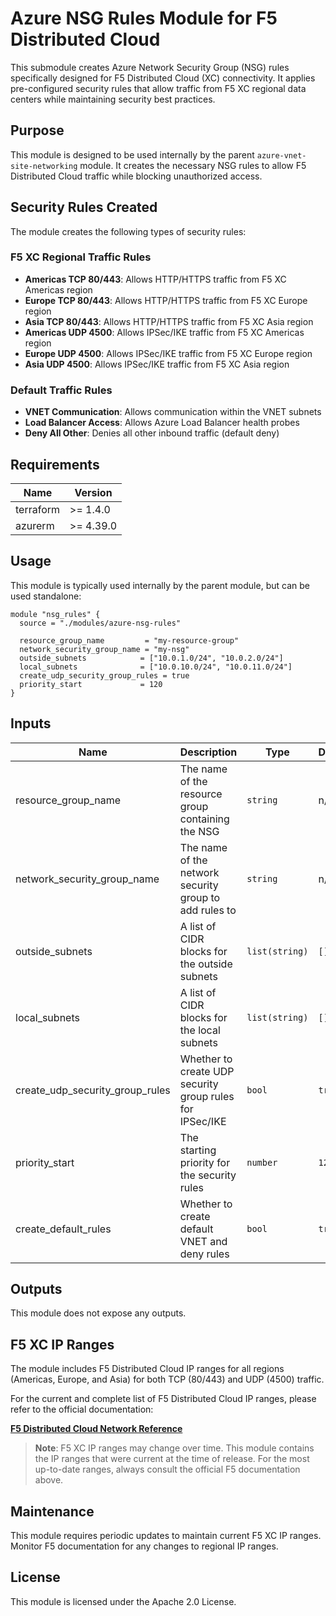 # Azure NSG Rules Module for F5 Distributed Cloud

This submodule creates Azure Network Security Group (NSG) rules specifically designed for F5 Distributed Cloud (XC) connectivity. It applies pre-configured security rules that allow traffic from F5 XC regional data centers while maintaining security best practices.

## Purpose

This module is designed to be used internally by the parent `azure-vnet-site-networking` module. It creates the necessary NSG rules to allow F5 Distributed Cloud traffic while blocking unauthorized access.

## Security Rules Created

The module creates the following types of security rules:

### F5 XC Regional Traffic Rules
- **Americas TCP 80/443**: Allows HTTP/HTTPS traffic from F5 XC Americas region
- **Europe TCP 80/443**: Allows HTTP/HTTPS traffic from F5 XC Europe region  
- **Asia TCP 80/443**: Allows HTTP/HTTPS traffic from F5 XC Asia region
- **Americas UDP 4500**: Allows IPSec/IKE traffic from F5 XC Americas region
- **Europe UDP 4500**: Allows IPSec/IKE traffic from F5 XC Europe region
- **Asia UDP 4500**: Allows IPSec/IKE traffic from F5 XC Asia region

### Default Traffic Rules
- **VNET Communication**: Allows communication within the VNET subnets
- **Load Balancer Access**: Allows Azure Load Balancer health probes
- **Deny All Other**: Denies all other inbound traffic (default deny)

## Requirements

| Name      | Version   |
| --------- | --------- |
| terraform | >= 1.4.0  |
| azurerm   | >= 4.39.0 |

## Usage

This module is typically used internally by the parent module, but can be used standalone:

```hcl
module "nsg_rules" {
  source = "./modules/azure-nsg-rules"

  resource_group_name         = "my-resource-group"
  network_security_group_name = "my-nsg"
  outside_subnets            = ["10.0.1.0/24", "10.0.2.0/24"]
  local_subnets              = ["10.0.10.0/24", "10.0.11.0/24"]
  create_udp_security_group_rules = true
  priority_start             = 120
}
```

## Inputs

| Name                            | Description                                              | Type           | Default |
| ------------------------------- | -------------------------------------------------------- | -------------- | ------- |
| resource_group_name             | The name of the resource group containing the NSG        | `string`       | n/a     |
| network_security_group_name     | The name of the network security group to add rules to   | `string`       | n/a     |
| outside_subnets                 | A list of CIDR blocks for the outside subnets            | `list(string)` | `[]`    |
| local_subnets                   | A list of CIDR blocks for the local subnets              | `list(string)` | `[]`    |
| create_udp_security_group_rules | Whether to create UDP security group rules for IPSec/IKE | `bool`         | `true`  |
| priority_start                  | The starting priority for the security rules             | `number`       | `120`   |
| create_default_rules            | Whether to create default VNET and deny rules            | `bool`         | `true`  |

## Outputs

This module does not expose any outputs.

## F5 XC IP Ranges

The module includes F5 Distributed Cloud IP ranges for all regions (Americas, Europe, and Asia) for both TCP (80/443) and UDP (4500) traffic.

For the current and complete list of F5 Distributed Cloud IP ranges, please refer to the official documentation:

**[F5 Distributed Cloud Network Reference](https://docs.cloud.f5.com/docs-v2/platform/reference/network-cloud-ref)**

> **Note**: F5 XC IP ranges may change over time. This module contains the IP ranges that were current at the time of release. For the most up-to-date ranges, always consult the official F5 documentation above.

## Maintenance

This module requires periodic updates to maintain current F5 XC IP ranges. Monitor F5 documentation for any changes to regional IP ranges.

## License

This module is licensed under the Apache 2.0 License.
